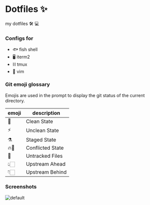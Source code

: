 # Dotfiles ✨

my dotfiles 🛠 💻

### Configs for

-   🐟 fish shell
-   🖥 iterm2
-   ⛓ tmux
-   📝 vim

### Git emoji glossary

Emojis are used in the prompt to display the git status of the current directory.

| emoji | description      |
| ----- | ---------------- |
| 🚀    | Clean State      |
| ⚡️   | Unclean State    |
| ⚗️    | Staged State     |
| 🔥🚨  | Conflicted State |
| 🚜    | Untracked Files  |
| 👆🏻    | Upstream Ahead   |
| 👇🏻    | Upstream Behind  |

### Screenshots

![default](https://raw.githubusercontent.com/alachie/Dotfiles/master/screenshots/2.jpg)
